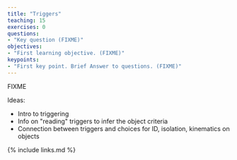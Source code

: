 ```yaml
---
title: "Triggers"
teaching: 15
exercises: 0
questions:
- "Key question (FIXME)"
objectives:
- "First learning objective. (FIXME)"
keypoints:
- "First key point. Brief Answer to questions. (FIXME)"
---
```

FIXME

Ideas:
 * Intro to triggering
 * Info on "reading" triggers to infer the object criteria
 * Connection between triggers and choices for ID, isolation, kinematics on objects

{% include links.md %}

